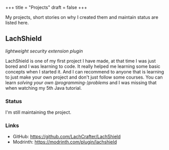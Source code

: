 +++ 
title = "Projects"
draft = false
+++

My projects, short stories on why I created them and maintain status are listed here.

## LachShield
*lightweight security extension plugin*

LachShield is one of my first project I have made, at that time I was just bored and I was learning to code.
It really helped me learning some basic concepts when I started it. And I can recommend to anyone that is learning to just make your own project and don't just follow some courses.
You can learn *solving your own (programming-)problems* and I was missing that when watching my 5th Java tutorial.

### Status
I'm still maintaining the project.

### Links
- GitHub: https://github.com/LachCrafter/LachShield
- Modrinth: https://modrinth.com/plugin/lachshield
